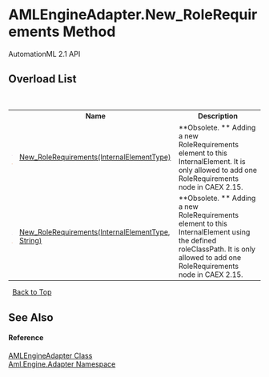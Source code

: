# AMLEngineAdapter.New_RoleRequirements Method 
AutomationML 2.1 API 


## Overload List
&nbsp;<table><tr><th></th><th>Name</th><th>Description</th></tr><tr><td>![Public method](media/pubmethod.gif "Public method")![Static member](media/static.gif "Static member")</td><td><a href="M_Aml_Engine_Adapter_AMLEngineAdapter_New_RoleRequirements">New_RoleRequirements(InternalElementType)</a></td><td> **Obsolete. **
Adding a new RoleRequirements element to this InternalElement. It is only allowed to add one RoleRequirements node in CAEX 2.15.</td></tr><tr><td>![Public method](media/pubmethod.gif "Public method")![Static member](media/static.gif "Static member")</td><td><a href="M_Aml_Engine_Adapter_AMLEngineAdapter_New_RoleRequirements_1">New_RoleRequirements(InternalElementType, String)</a></td><td> **Obsolete. **
Adding a new RoleRequirements element to this InternalElement using the defined roleClassPath. It is only allowed to add one RoleRequirements node in CAEX 2.15.</td></tr></table>&nbsp;
<a href="#amlengineadapter.new_rolerequirements-method">Back to Top</a>

## See Also


#### Reference
<a href="T_Aml_Engine_Adapter_AMLEngineAdapter">AMLEngineAdapter Class</a><br /><a href="N_Aml_Engine_Adapter">Aml.Engine.Adapter Namespace</a><br />